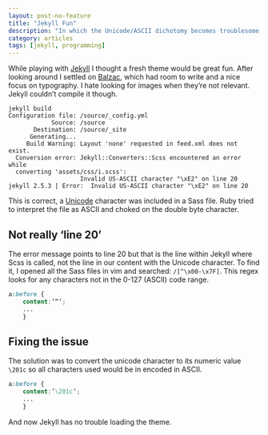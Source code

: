 ```yaml
---
layout: post-no-feature
title: "Jekyll Fun"
description: "In which the Unicode/ASCII dichotomy becomes troublesome, again."
category: articles
tags: [jekyll, programming]
---
```


While playing with [Jekyll](http://jekyllrb.com/) I thought a fresh theme would be great fun. After looking around I settled on [Balzac](https://github.com/ColeTownsend/Balzac-for-Jekyll), which had room to write and a nice focus on typography. I hate looking for images when they’re not relevant. Jekyll couldn’t compile it though.

```console
jekyll build
Configuration file: /source/_config.yml
            Source: /source
       Destination: /source/_site
      Generating...
     Build Warning: Layout 'none' requested in feed.xml does not exist.
  Conversion error: Jekyll::Converters::Scss encountered an error while 
  converting 'assets/css/i.scss':
                    Invalid US-ASCII character "\xE2" on line 20
jekyll 2.5.3 | Error:  Invalid US-ASCII character "\xE2" on line 20
```

This is correct, a [Unicode](http://www.joelonsoftware.com/articles/Unicode.html) character was included in a Sass file. Ruby tried to interpret the file as ASCII and choked on the double
byte character.

## Not really ‘line 20’

The error message points to line 20 but that is the line within Jekyll where Scss is called, not the line in our content with the Unicode character. To find it, I opened all the Sass files in vim and searched: `/[^\x00-\x7F]`. This regex looks for any characters not in the 0-127 (ASCII) code range.

```css
a:before {
	content:’“‘;
	...
	}
```

## Fixing the issue

The solution was to convert the unicode character to its numeric value `\201c` so all characters used would be in encoded in ASCII.

```css
a:before {
	content:’\201c‘;
	...
	}
```

And now Jekyll has no trouble loading the theme.
